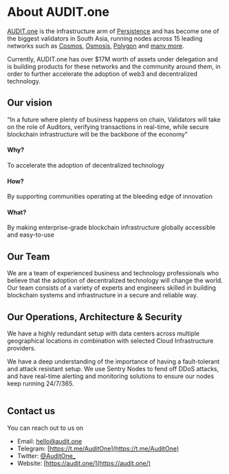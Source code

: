 # About AUDIT.one

[AUDIT.one](https://audit.one) is the infrastructure arm of [Persistence](https://persistence.one) and has become one of the biggest validators in South Asia, running nodes across 15 leading networks such as [Cosmos](../networks/cosmos/), [Osmosis](broken-reference), [Polygon](broken-reference) and [many more](../markdowns/networks.md).

Currently, AUDIT.one has over $17M worth of assets under delegation and is building products for these networks and the community around them, in order to further accelerate the adoption of web3 and decentralized technology.

## Our vision

“In a future where plenty of business happens on chain, Validators will take on the role of Auditors, verifying transactions in real-time, while secure blockchain infrastructure will be the backbone of the economy”

#### Why?

To accelerate the adoption of decentralized technology

#### How?

By supporting communities operating at the bleeding edge of innovation

#### What?

By making enterprise-grade blockchain infrastructure globally accessible and easy-to-use

## Our Team

We are a team of experienced business and technology professionals who believe that the adoption of decentralized technology will change the world. Our team consists of a variety of experts and engineers skilled in building blockchain systems and infrastructure in a secure and reliable way.

## Our Operations, Architecture & Security

We have a highly redundant setup with data centers across multiple geographical locations in combination with selected Cloud Infrastructure providers.

We have a deep understanding of the importance of having a fault-tolerant and attack resistant setup. We use Sentry Nodes to fend off DDoS attacks, and have real-time alerting and monitoring solutions to ensure our nodes keep running 24/7/365.

<figure><img src="https://user-images.githubusercontent.com/95366163/148077154-3f54b923-fa04-4ce0-be46-bcdd0fb76e8c.png" alt=""><figcaption></figcaption></figure>

## Contact us

You can reach out to us on

* Email: [hello@audit.one](mailto:hello@audit.one)
* Telegram: [https://t.me/AuditOne](https://t.me/AuditOne)
* Twitter: [@AuditOne\_](https://twitter.com/AuditOne\_)
* Website: [https://audit.one/](https://audit.one/)
